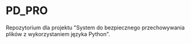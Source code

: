 # PD_PRO
Repozytorium dla projektu "System do bezpiecznego przechowywania plików z wykorzystaniem języka Python".
